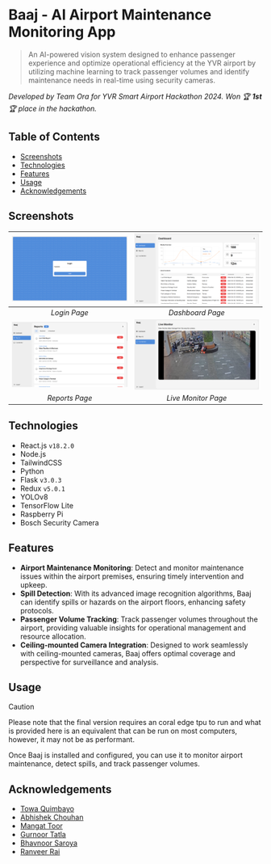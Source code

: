 # Baaj - AI Airport Maintenance Monitoring App
> An AI-powered vision system designed to enhance passenger experience and optimize operational efficiency at the YVR airport by utilizing machine learning to track passenger volumes and identify maintenance needs in real-time using security cameras.

_Developed by Team Ora for YVR Smart Airport Hackathon 2024. Won :trophy: **1st** :trophy: place in the hackathon._<br />

## Table of Contents
* [Screenshots](#screenshots)
* [Technologies](#technologies)
* [Features](#features)
* [Usage](#usage)
* [Acknowledgements](#acknowledgements)

## Screenshots
| ![Login Page](screenshots/login.png) | ![Dashboard Page](screenshots/dashboard.png) |
|:--:|:--:|
| _Login Page_ | _Dashboard Page_ |
| ![Reports Page](screenshots/reports.png) | ![Live Monitor Page](screenshots/live_monitor.png) |
| _Reports Page_ | _Live Monitor Page_ |

## Technologies
- React.js `v18.2.0`
- Node.js
- TailwindCSS
- Python
- Flask `v3.0.3`
- Redux `v5.0.1`
- YOLOv8
- TensorFlow Lite
- Raspberry Pi
- Bosch Security Camera

## Features
- __Airport Maintenance Monitoring__: Detect and monitor maintenance issues within the airport premises, ensuring timely intervention and upkeep.
- __Spill Detection__: With its advanced image recognition algorithms, Baaj can identify spills or hazards on the airport floors, enhancing safety protocols.
- __Passenger Volume Tracking__: Track passenger volumes throughout the airport, providing valuable insights for operational management and resource allocation.
- __Ceiling-mounted Camera Integration__: Designed to work seamlessly with ceiling-mounted cameras, Baaj offers optimal coverage and perspective for surveillance and analysis.

## Usage
> [!CAUTION]
> Please note that the final version requires an coral edge tpu to run and what is provided here is an equivalent that can be run on most computers, however, it may not be as performant.

Once Baaj is installed and configured, you can use it to monitor airport maintenance, detect spills, and track passenger volumes.

## Acknowledgements
* [Towa Quimbayo](https://github.com/towaquimbayo)
* [Abhishek Chouhan](https://github.com/abhishekchouhannk)
* [Mangat Toor](https://github.com/immangat)
* [Gurnoor Tatla](https://www.linkedin.com/in/gurnoortatla/)
* [Bhavnoor Saroya](https://github.com/BhavnoorSaroya)
* [Ranveer Rai](https://github.com/Ranveerai03)